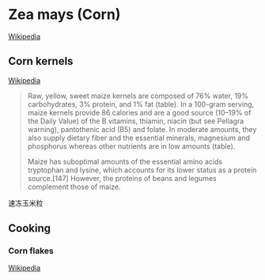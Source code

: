 # Zea mays (Corn)
[Wikipedia](https://en.wikipedia.org/wiki/Maize)

## Corn kernels
[Wikipedia](https://en.wikipedia.org/wiki/Corn_kernel)

> Raw, yellow, sweet maize kernels are composed of 76% water, 19% carbohydrates, 3% protein, and 1% fat (table). In a 100-gram serving, maize kernels provide 86 calories and are a good source (10–19% of the Daily Value) of the B vitamins, thiamin, niacin (but see Pellagra warning), pantothenic acid (B5) and folate. In moderate amounts, they also supply dietary fiber and the essential minerals, magnesium and phosphorus whereas other nutrients are in low amounts (table).
>
> Maize has suboptimal amounts of the essential amino acids tryptophan and lysine, which accounts for its lower status as a protein source.[147] However, the proteins of beans and legumes complement those of maize.

速冻玉米粒

## Cooking
### Corn flakes
[Wikipedia](https://en.wikipedia.org/wiki/Corn_flakes)